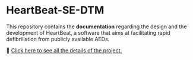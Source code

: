 # HeartBeat-SE-DTM 

This repository contains the **documentation** regarding the design and the development of HeartBeat, a software that aims at facilitating rapid defibrillation from publicly available AEDs.

:link: [Click here  to see all the details of the project.](https://heartbeat-se.github.io/HeartBeat-SE-DTM/)
